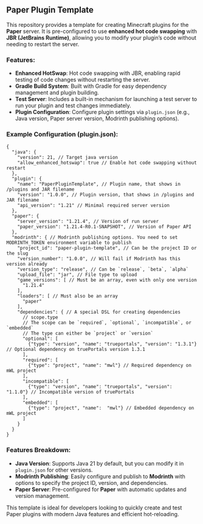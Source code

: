 ## Paper Plugin Template

This repository provides a template for creating Minecraft plugins for the **Paper** server. It is pre-configured to use **enhanced hot code swapping** with **JBR (JetBrains Runtime)**, allowing you to modify your plugin’s code without needing to restart the server.

### Features:
- **Enhanced HotSwap**: Hot code swapping with JBR, enabling rapid testing of code changes without restarting the server.
- **Gradle Build System**: Built with Gradle for easy dependency management and plugin building.
- **Test Server**: Includes a built-in mechanism for launching a test server to run your plugin and test changes immediately.
- **Plugin Configuration**: Configure plugin settings via `plugin.json` (e.g., Java version, Paper server version, Modrinth publishing options).

### Example Configuration (plugin.json):
```json5
{
  "java": {
    "version": 21, // Target java version
    "allow_enhanced_hotswap": true // Enable hot code swapping without restart
  },
  "plugin": {
    "name": "PaperPluginTemplate", // Plugin name, that shows in /plugins and JAR filename
    "version": "1.0.0", // Plugin version, that shows in /plugins and JAR filename
    "api_version": "1.21" // Minimal required server version
  },
  "paper": {
    "server_version": "1.21.4", // Version of run server
    "paper_version": "1.21.4-R0.1-SNAPSHOT", // Version of Paper API
  },
  "modrinth": { // Modrinth publishing options. You need to set MODRINTH_TOKEN environment variable to publish
    "project_id": "paper-plugin-template", // Can be the project ID or the slug
    "version_number": "1.0.0", // Will fail if Modrinth has this version already
    "version_type": "release", // Can be `release`, `beta`, `alpha`
    "upload_file": "jar", // File type to upload
    "game_versions": [ // Must be an array, even with only one version
      "1.21.4"
    ],
    "loaders": [ // Must also be an array
      "paper"
    ],
    "dependencies": { // A special DSL for creating dependencies
      // scope.type
      // The scope can be `required`, `optional`, `incompatible`, or `embedded`
      // The type can either be `project` or `version`
      "optional": [
        {"type": "version", "name": "trueportals", "version": "1.3.1"} // Optional dependency on truePortals version 1.3.1
      ],
      "required": [
        {"type": "project", "name": "mwl"} // Required dependency on mWL project
      ],
      "incompatible": [
        {"type": "version", "name": "trueportals", "version":  "1.1.0"} // Incompatible version of truePortals
      ],
      "embedded": [
        {"type": "project", "name":  "mwl"} // Embedded dependency on mWL project
      ]
    }
  }
}
```

### Features Breakdown:
- **Java Version**: Supports Java 21 by default, but you can modify it in `plugin.json` for other versions.
- **Modrinth Publishing**: Easily configure and publish to **Modrinth** with options to specify the project ID, version, and dependencies.
- **Paper Server**: Pre-configured for **Paper** with automatic updates and version management.

This template is ideal for developers looking to quickly create and test Paper plugins with modern Java features and efficient hot-reloading.